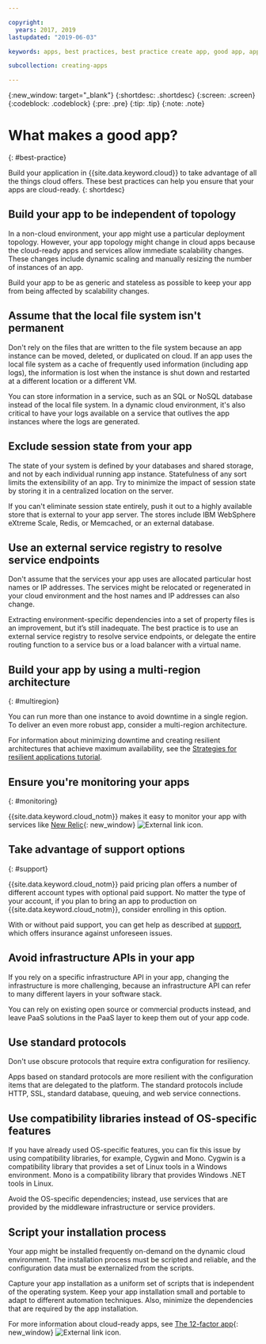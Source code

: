 ```yaml
---

copyright:
  years: 2017, 2019
lastupdated: "2019-06-03"

keywords: apps, best practices, best practice create app, good app, app general, common practice, cloud app help

subcollection: creating-apps

---
```


{:new_window: target="_blank"}
{:shortdesc: .shortdesc}
{:screen: .screen}
{:codeblock: .codeblock}
{:pre: .pre}
{:tip: .tip}
{:note: .note}

# What makes a good app?
{: #best-practice}

Build your application in {{site.data.keyword.cloud}} to take advantage of all the things cloud offers. These best practices can help you ensure that your apps are cloud-ready.
{: shortdesc}

## Build your app to be independent of topology

In a non-cloud environment, your app might use a particular deployment topology. However, your app topology might change in cloud apps because the cloud-ready apps and services allow immediate scalability changes. These changes include dynamic scaling and manually resizing the number of instances of an app.

Build your app to be as generic and stateless as possible to keep your app from being affected by scalability changes.

## Assume that the local file system isn't permanent

Don't rely on the files that are written to the file system because an app instance can be moved, deleted, or duplicated on cloud. If an app uses the local file system as a cache of frequently used information (including app logs), the information is lost when the instance is shut down and restarted at a different location or a different VM.

You can store information in a service, such as an SQL or NoSQL database instead of the local file system. In a dynamic cloud environment, it's also critical to have your logs available on a service that outlives the app instances where the logs are generated.

## Exclude session state from your app

The state of your system is defined by your databases and shared storage, and not by each individual running app instance. Statefulness of any sort limits the extensibility of an app. Try to minimize the impact of session state by storing it in a centralized location on the server.

If you can't eliminate session state entirely, push it out to a highly available store that is external to your app server. The stores include IBM WebSphere eXtreme Scale, Redis, or Memcached, or an external database.

## Use an external service registry to resolve service endpoints

Don't assume that the services your app uses are allocated particular host names or IP addresses. The services might be relocated or regenerated in your cloud environment and the host names and IP addresses can also change.

Extracting environment-specific dependencies into a set of property files is an improvement, but it’s still inadequate. The best practice is to use an external service registry to resolve service endpoints, or delegate the entire routing function to a service bus or a load balancer with a virtual name.

## Build your app by using a multi-region architecture
{: #multiregion}

You can run more than one instance to avoid downtime in a single region. To deliver an even more robust app, consider a multi-region architecture.

For information about minimizing downtime and creating resilient architectures that achieve maximum availability, see the [Strategies for resilient applications tutorial](/docs/tutorials?topic=solution-tutorials-strategies-for-resilient-applications).

## Ensure you're monitoring your apps
{: #monitoring}

{{site.data.keyword.cloud_notm}} makes it easy to monitor your app with services like [New Relic](http://newrelic.com/){: new_window} ![External link icon](../icons/launch-glyph.svg "External link icon").

## Take advantage of support options
{: #support}

{{site.data.keyword.cloud_notm}} paid pricing plan offers a number of different account types with optional paid support. No matter the type of your account, if you plan to bring an app to production on {{site.data.keyword.cloud_notm}}, consider enrolling in this option.

With or without paid support, you can get help as described at [support](/docs/get-support?topic=get-support-getting-customer-support), which offers insurance against unforeseen issues.

## Avoid infrastructure APIs in your app

If you rely on a specific infrastructure API in your app, changing the infrastructure is more challenging, because an infrastructure API can refer to many different layers in your software stack.

You can rely on existing open source or commercial products instead, and leave PaaS solutions in the PaaS layer to keep them out of your app code.

## Use standard protocols

Don't use obscure protocols that require extra configuration for resiliency.

Apps based on standard protocols are more resilient with the configuration items that are delegated to the platform. The standard protocols include HTTP, SSL, standard database, queuing, and web service connections.

## Use compatibility libraries instead of OS-specific features

If you have already used OS-specific features, you can fix this issue by using compatibility libraries, for example, Cygwin and Mono. Cygwin is a compatibility library that provides a set of Linux tools in a Windows environment. Mono is a compatibility library that provides Windows .NET tools in Linux.

Avoid the OS-specific dependencies; instead, use services that are provided by the middleware infrastructure or service providers.

## Script your installation process

Your app might be installed frequently on-demand on the dynamic cloud environment. The installation process must be scripted and reliable, and the configuration data must be externalized from the scripts.

Capture your app installation as a uniform set of scripts that is independent of the operating system. Keep your app installation small and portable to adapt to different automation techniques. Also, minimize the dependencies that are required by the app installation.

For more information about cloud-ready apps, see [The 12-factor app](http://12factor.net/){: new_window} ![External link icon](../icons/launch-glyph.svg "External link icon").


